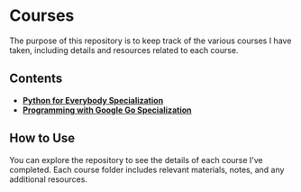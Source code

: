 # Courses

The purpose of this repository is to keep track of the various courses I have taken, including details and resources related to each course.

## Contents

- **[Python for Everybody Specialization](https://www.coursera.org/specializations/python#courses)**
- **[Programming with Google Go Specialization](https://www.coursera.org/specializations/google-golang)**

## How to Use

You can explore the repository to see the details of each course I’ve completed. Each course folder includes relevant materials, notes, and any additional resources.